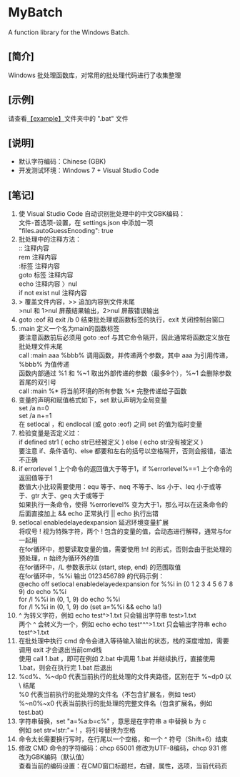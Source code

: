 # MyBatch
A function library for the Windows Batch.  
  
## [简介]
Windows 批处理函数库，对常用的批处理代码进行了收集整理  

## [示例]
请查看<a href="example\">【example】</a>文件夹中的 ".bat" 文件  

## [说明]
- 默认字符编码：Chinese (GBK)  
- 开发测试环境：Windows 7 + Visual Studio Code  

## [笔记]
01. 使 Visual Studio Code 自动识别批处理中的中文GBK编码：  
    文件-首选项-设置，在 settings.json 中添加一项 "files.autoGuessEncoding": true  
02. 批处理中的注释方法：  
    :: 注释内容  
    rem 注释内容  
    :标签 注释内容  
    goto 标签 注释内容  
    echo 注释内容 〉nul  
    if not exist nul 注释内容  
03. \> 覆盖文件内容，>> 追加内容到文件末尾  
    \>nul 和 1>nul 屏蔽结果输出，2>nul 屏蔽错误输出  
04. goto :eof 和 exit /b 0 结束批处理或函数标签的执行，exit 关闭控制台窗口  
05. :main 定义一个名为main的函数标签  
    要注意函数前后必须用 goto :eof 与其它命令隔开，因此通常将函数定义放在批处理文件末尾  
    call :main aaa %bbb% 调用函数，并传递两个参数，其中 aaa 为引用传递，%bbb% 为值传递  
    函数内部通过 %1 和 %~1 取出外部传递的参数（最多9个），%~1 会删除参数首尾的双引号  
    call :main %* 将当前环境的所有参数 %* 完整传递给子函数  
06. 变量的声明和赋值格式如下，set 默认声明为全局变量  
    set /a n=0  
    set /a n+=1  
    在 setlocal ，和 endlocal (或 goto :eof) 之间 set 的值为临时变量  
07. 检验变量是否定义过：  
    if defined str1 ( echo str已经被定义 ) else ( echo str没有被定义 )  
    要注意 if、条件语句、else 都要和左右的括号以空格隔开，否则会报错，语法不正确
08. if errorlevel 1 上个命令的返回值大于等于1，if %errorlevel%==1 上个命令的返回值等于1  
    数值大小比较需要使用：equ 等于、neq 不等于、lss 小于、leq 小于或等于、gtr 大于、geq 大于或等于  
    如果执行一条命令，使得 %errorlevel% 变为大于1，那么可以在这条命令的后面直接加上 && echo 正常执行 || echo 执行出错  
09. setlocal enabledelayedexpansion 延迟环境变量扩展  
    将叹号 ! 视为特殊字符，两个 ! 包含的变量的值，会动态进行解释，通常与for一起用  
    在for循环中，想要读取变量的值，需要使用 !n! 的形式，否则会由于批处理的预处理，n 始终为循环外的值  
    在for循环中，/L 参数表示以 (start, step, end) 的范围取值  
    在for循环中，%%i 
    输出 0123456789 的代码示例：  
    @echo off
    setlocal enabledelayedexpansion
    for %%i in (0 1 2 3 4 5 6 7 8 9) do echo %%i  
    for /l %%i in (0, 1, 9) do echo %%i  
    for /l %%i in (0, 1, 9) do (set a=%%i && echo !a!)  
10. ^ 为转义字符，例如 echo test^>1.txt 只会输出字符串 test>1.txt  
    两个 ^ 会转义为一个，例如 echo echo test^^^>1.txt 只会输出字符串 echo test^>1.txt  
11. 在批处理中执行 cmd 命令会进入等待输入输出的状态，栈的深度增加，需要调用 exit 才会退出当前cmd栈  
    使用 call 1.bat ，即可在例如 2.bat 中调用 1.bat 并继续执行，直接使用 1.bat，则会在执行完 1.bat 后退出  
12. %cd%、%~dp0 代表当前执行的批处理的文件夹路径，区别在于 %~dp0 以 \ 结尾  
    %0 代表当前执行的批处理的文件名（不包含扩展名，例如 test）
    %~n0%~x0 代表当前执行的批处理的完整文件名（包含扩展名，例如 test.bat）
13. 字符串替换，set "a=%a:b=c%" ，意思是在字符串 a 中替换 b 为 c  
    例如 set str=!str:"= ! ，将引号替换为空格  
14. 命令太长需要换行写时，在行尾以一个空格，和一个 ^ 符号（Shift+6）结束  
15. 修改 CMD 命令的字符编码：chcp 65001 修改为UTF-8编码，chcp 931 修改为GBK编码（默认值）  
    查看当前的编码设置：在CMD窗口标题栏，右键，属性，选项，当前代码页  